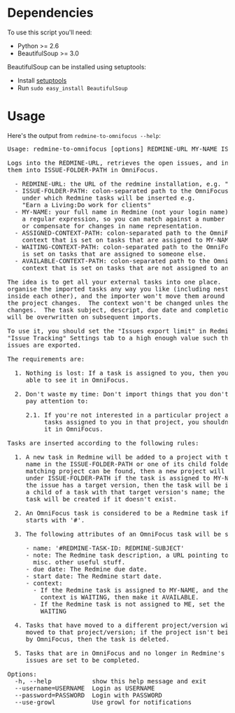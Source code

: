Dependencies
============

To use this script you'll need:

* Python >= 2.6
* BeautifulSoup >= 3.0

BeautifulSoup can be installed using setuptools:

* Install [setuptools](http://pypi.python.org/pypi/setuptools)
* Run `sudo easy_install BeautifulSoup`

Usage
=====

Here's the output from `redmine-to-omnifocus --help`:

<pre>
Usage: redmine-to-omnifocus [options] REDMINE-URL MY-NAME ISSUE-FOLDER-PATH ASSIGNED-CONTEXT-PATH WAITING-CONTEXT-PATH AVAILABLE-CONTEXT-PATH

Logs into the REDMINE-URL, retrieves the open issues, and inserts
them into ISSUE-FOLDER-PATH in OmniFocus.

  - REDMINE-URL: the URL of the redmine installation, e.g. "http://redmine.org"
  - ISSUE-FOLDER-PATH: colon-separated path to the OmniFocus folder
    under which Redmine tasks will be inserted e.g.
    "Earn a Living:Do work for clients"
  - MY-NAME: your full name in Redmine (not your login name); this is
    a regular expression, so you can match against a number of names,
    or compensate for changes in name representation.
  - ASSIGNED-CONTEXT-PATH: colon-separated path to the OmniFocus
    context that is set on tasks that are assigned to MY-NAME.
  - WAITING-CONTEXT-PATH: colon-separated path to the OmniFocus context that
    is set on tasks that are assigned to someone else.
  - AVAILABLE-CONTEXT-PATH: colon-separated path to the OmniFocus
    context that is set on tasks that are not assigned to anyone.

The idea is to get all your external tasks into one place.  You can
organise the imported tasks any way you like (including nesting them
inside each other), and the importer won't move them around _unless_
the project changes.  The context won't be changed unles the assignee
changes.  The task subject, descript, due date and completion status
will be overwritten on subsequent imports.

To use it, you should set the "Issues export limit" in Redmine's
"Issue Tracking" Settings tab to a high enough value such that all
issues are exported.

The requirements are:
 
  1. Nothing is lost: If a task is assigned to you, then you must be
     able to see it in OmniFocus.

  2. Don't waste my time: Don't import things that you don't need to
     pay attention to:

     2.1. If you're not interested in a particular project and there are no
          tasks assigned to you in that project, you shouldn't have to track
          it in OmniFocus.

Tasks are inserted according to the following rules:

  1. A new task in Redmine will be added to a project with the same
     name in the ISSUE-FOLDER-PATH or one of its child folders.  If no
     matching project can be found, then a new project will be created
     under ISSUE-FOLDER-PATH if the task is assigned to MY-NAME.  If
     the issue has a target version, then the task will be inserted as
     a child of a task with that target version's name; the version
     task will be created if it doesn't exist.

  2. An OmniFocus task is considered to be a Redmine task if its name
     starts with '#'.

  3. The following attributes of an OmniFocus task will be set:

     - name: '#REDMINE-TASK-ID: REDMINE-SUBJECT'
     - note: The Redmine task description, a URL pointing to the task,
       misc. other useful stuff.
     - due date: The Redmine due date.
     - start date: The Redmine start date.
     - context:
       - If the Redmine task is assigned to MY-NAME, and the current
         context is WAITING, then make it AVAILABLE.
       - If the Redmine task is not assigned to ME, set the context to
         WAITING

  4. Tasks that have moved to a different project/version will be
     moved to that project/version; if the project isn't being tracked
     by OmniFocus, then the task is deleted.

  5. Tasks that are in OmniFocus and no longer in Redmine's open
     issues are set to be completed.

Options:
  -h, --help           show this help message and exit
  --username=USERNAME  Login as USERNAME
  --password=PASSWORD  Login with PASSWORD
  --use-growl          Use growl for notifications
</pre>
